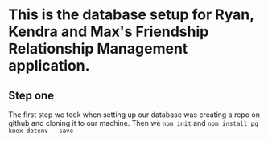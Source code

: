 # This is the database setup for Ryan, Kendra and Max's Friendship Relationship Management application.

## Step one  

The first step we took when setting up our database was creating a repo on github and cloning it to our machine. Then we `npm init` and `npm install pg knex dotenv --save`
